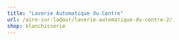 ```yaml
---
title: "Laverie Automatique du Centre"
url: /aire-sur-ladour/laverie-automatique-du-centre-2/
shop: blanchisserie
---
```

